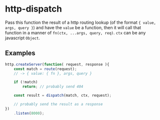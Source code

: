 # http-dispatch

Pass this function the result of a http routing lookup (of the format
`{ value, args, query }`) and have the `value` be a function, then it will call
that function in a manner of `fn(ctx, ...args, query, req)`. `ctx` can be any
javascript `Object`.

## Examples

```js
http.createServer(function( request, response ){
	const match = route(request);
	// -> { value: { fn }, args, query }

	if (!match)
		return;	// probably send 404

	const result = dispatch(match, ctx, request);

	// probably send the result as a response
})
	.listen(8000);
```
